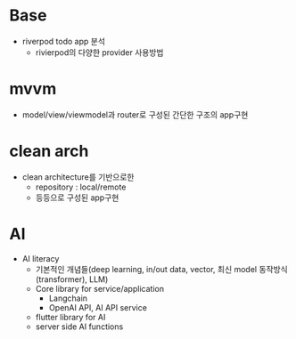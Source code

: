 # Base
- riverpod todo app 분석
  - rivierpod의 다양한 provider 사용방법

# mvvm
- model/view/viewmodel과 router로 구성된 간단한 구조의 app구현

# clean arch
- clean architecture를 기반으로한
  - repository : local/remote
  - 등등으로 구성된 app구현


# AI
- AI literacy
  - 기본적인 개념들(deep learning, in/out data, vector, 최신 model 동작방식(transformer), LLM)
  - Core library for service/application
    - Langchain
    - OpenAI API, AI API service
  - flutter library for AI
  - server side AI functions